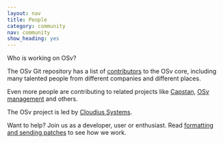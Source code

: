 ```yaml
---
layout: nav
title: People
category: community
nav: community
show_heading: yes
---
```


Who is working on OSv?
<!--more-->

The OSv Git repository has a list of
[contributors](https://github.com/cloudius-systems/osv/graphs/contributors)
to the OSv core, including many 
talented people from different companies and different places.

Even more people are contributing to related projects like
[Capstan](https://github.com/cloudius-systems/capstan/graphs/contributors),
[OSv management](https://github.com/cloudius-systems/mgmt/graphs/contributors)
and others.

The OSv project is led by [Cloudius Systems](http://cloudius-systems.com/).

Want to help? Join us as a developer, user or enthusiast.
Read [formatting and sending patches](https://github.com/cloudius-systems/osv/wiki/Formatting-and-sending-patches) to see how we work.



